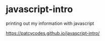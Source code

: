 # javascript-intro
printing out my information with javascript

 https://patcycodes.github.io/javascript-intro/
 
